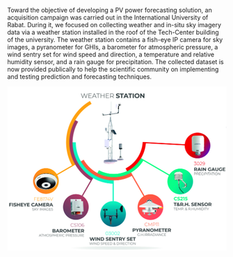 Toward the objective of developing a PV power forecasting solution, an acquisition campaign was carried out in the International University of Rabat. During it, we focused on collecting weather and in-situ sky imagery data via a weather station installed in the roof of the Tech-Center building of the university. 
The weather station contains a fish-eye IP camera for sky images, a pyranometer for GHIs, a barometer for atmospheric pressure, a wind sentry set for wind speed and direction, a temperature and relative humidity sensor, and a rain gauge for precipitation.
The collected dataset is now provided publically to help the scientific community on implementing and testing prediction and forecasting techniques.

![Weather station and components](/Weatherstation.jpg)

